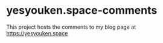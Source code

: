 # yesyouken.space-comments
This project hosts the comments to my blog page at https://yesyouken.space
